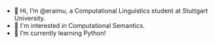 - 👋 Hi, I’m @eraimu, a Computational Linguistics student at Stuttgart University. 
- 👀 I'm interested in Computational Semantics.
- 🌱 I’m currently learning Python! 

<!---
eraimu/eraimu is a ✨ special ✨ repository because its `README.md` (this file) appears on your GitHub profile.
You can click the Preview link to take a look at your changes.
--->

